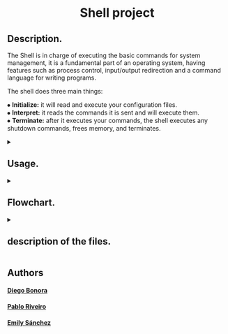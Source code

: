 <h1 align = "center"> Shell project </h1>

<h2>Description.</h2>

<p>The Shell is in charge of executing the basic commands for system management, it is a fundamental part of an operating system, having features such as process control, input/output redirection and a command language for writing programs.<br>

The shell does three main things:<br>

⦁ <b>Initialize:</b> it will read and execute your configuration files.<br>
⦁ <b>Interpret:</b> it reads the commands it is sent and will execute them.<br>
⦁ <b>Terminate:</b> after it executes your commands, the shell executes any shutdown commands, frees memory, and terminates.</p>

<details>
 <summary><h2>Usage.</h2></summary>

<h3>Interactive use:</h3>

<p>Occurs when the user enters commands directly into the shell as they are executed, thus allowing interaction with the operating system. In this way, the shell prints the command output on the screen and then waits for the user to enter another command.
</p>

<pre>
 $ ./hsh
DEPS-> /bin/ls
hsh main.h _shell.c
DEPS-> ls
hsh main.h _shell.c
DEPS-> exit
$
</pre>

<h3>Non-interactive use:</h3>

<p>This is when the user sends a command file to the Shell that will be executed automatically without having to enter commands manually. In this way the command output can be redirected to a file or to another program for further processing.
</p>
<pre>
$ echo "/bin/ls" | ./hsh
hsh main.h _shell.c 
$
$ cat test_ls_2
/bin/ls
/bin/ls
$
$ cat test_ls_2 | ./hsh
hsh main.c shell.c test_ls_2
hsh main.c shell.c test_ls_2
$
</pre>
<h2>Basic commands</h2>
<table>
  <tr>
<td>Comands</td>
<td>Description</td>
</tr>
  <tr>
    <td>ls</td>
    <td>Lists the contents of a directory. If used without arguments, lists the contents of the current directory.</td>
  </tr>
  <tr>
    <td>CTRL+D</td>
    <td>Method to exit the shell through the keyboard.</td>
  </tr>
  <tr>
    <td>env</td>
    <td>Run a program in a modified environment.</td>
  </tr>
  <td>man</td>
  <td>Gives information about commands or programs.</td>
  </tr>
  <tr>
  <td>exit</td>
  <td>closes the current shell.</td>
  </tr>
  </table>

<h2>compilation</h2>
  <pre>
gcc -Wall -Werror -Wextra -pedantic -std=gnu89 *.c -o hsh
</pre>
</details>
 <details>
 <summary><h2>Flowchart.</h2></summary>
  
  ![Shell ](https://user-images.githubusercontent.com/124268926/235258205-f7d65531-8ad7-4e9e-a058-033616c93a5e.jpg)
</details>
  <details>
 <summary><h2>description of the files.</h2></summary>
  
  1.  [ _shell.c ](#_shell.c)
  
  2.  [_execute.c](#_execute.c)
  
  3.  [main.h](#main.h)
  
  4.  [_token_separator.c](#_token_separator.c)
  
  5.  [_list_to_array.c](#_list_to_array.c)
  
  6.  [_path_finder.c ](#_path_finder.c)
  
  7.  [_stat_checker.c ](#_stat_checker.c)
  
  8.  [add_node_end.c](#add_node_end.c)
  
  9.  [free_list.c](#free_list.c)
  
  10. [_env.c ](#_env.c)
  
  <a name="_shell.c"></a>
  <h2><a href="https://github.com/Diego-Bonora/holbertonschool-simple_shell/blob/master/_shell.c"target="_blank">_shell.c</a></h2>
  
 The first function contains a command interpreter that selects the input, tokenizes it, looks for the matching executable and executes it with the matching commands. Finally, the second function reads the user input and stores it in a character string. It will also check if the input is the command "exit", and if so, it exits the program as an error, freeing memory as well.
 <pre>
 Prototype: int main(__attribute__((unused)) int argc, char *argv[])
 </pre>
 <pre>
 Prototype: char *Read_line(ssize_t *_exit_)
 </pre>
  ---
  <a name="_execute.c"></a>
  <h2><a href="https://github.com/Diego-Bonora/holbertonschool-simple_shell/blob/master/_execute.c"target="_blank">_execute.c</a></h2>
  
creates a child process using 'fork()' and uses the execv system call to execute an external program within that process.  It waits for the command to execute successfully in that process and returns to the parent process where it resumes shell execution. If the process could not open correctly or execution was not possible, it issues error messages.

 <pre>
 Prototype: int _EXE_Cute(char **args)" 
 </pre>
  ---
  <a name="main.h"></a>
  <h2><a href="https://github.com/Diego-Bonora/holbertonschool-simple_shell/blob/master/main.h"target="_blank">main.h</a></h2>
  
  this file contains the functions to be used for the shell project
  
  ---
  <a name="_token_separator.c"></a>
  <h2><a href="https://github.com/Diego-Bonora/holbertonschool-simple_shell/blob/master/_token_separator.c"target="_blank">_token_separator</a></h2>
  receives a string and a delimiter and returns a linked list with the contents of the tokenized string.
  
   <pre>
 Prototype: token_t *tokenicer(char *line, char *delimit)
 </pre>
  ---
  <a name="_list_to_array.c"></a>
  <h2><a href="https://github.com/Diego-Bonora/holbertonschool-simple_shell/blob/master/_list_to_array.c"target="_blank">_list_to_array.c</a></h2>
 receives a linked list and returns the data from its token field in an array of strings
 
  <pre>
 Prototype: char **_list_to_array(token_t *head)
 </pre>
  ---
  <a name="_path_finder.c"></a>
  <h2><a href="https://github.com/Diego-Bonora/holbertonschool-simple_shell/blob/master/_path_finder.c"target="_blank">_path_finder.c </a></h2>
  receives a string with the reference of which environment variable should be isolated from the external variable environ and returns a string with the values contained in that variable. Punctually we use it to extract the value of the PATH variable from environ.
  
   <pre>
 Prototype: token_t *_getenv(char *str)
 </pre>
  ---
  <a name="_stat_checker.c"></a>
  <h2><a href="https://github.com/Diego-Bonora/holbertonschool-simple_shell/blob/master/_stat_checker.c"target="_blank">_stat_checker</a></h2>
in the first function calls the stat system that checks if the command entered by the user exists and has the permissions to execute in the specified path.  Also, in this file is the second function that we use as our version of "strcat", we decided to implement it since the original function allocates memory and we considered it more convenient not to do so in this case to avoid later mummy errors.

 <pre>
 Prototype: token_t *_stat_checker(token_t *head, token_t *path)
 </pre>
  <pre>
 Prototype: char *_concat(char *str, char *add)
 </pre>
  
  ---
  <a name="add_node_end.c"></a>
  <h2><a href="https://github.com/Diego-Bonora/holbertonschool-simple_shell/blob/master/add_node_end.c"target="_blank">add_node_end.c</a></h2>
  takes a string and places it as a new value in a linked list.
  
   <pre>
 Prototype: token_t *add_node_end(token_t **head, const char *str)
 </pre>
  ---
  <a name="free_list.c"></a>
  <h2><a href="https://github.com/Diego-Bonora/holbertonschool-simple_shell/blob/master/free_list.c"target="_blank">free_list.c</a></h2>
  function that takes a linked list and frees the memory lodged in each of its registers.
 <pre>
 Prototype: void free_list(token_t *head)
 </pre>
  ---
  <a name="_env.c"></a>
  <h2><a href="https://github.com/Diego-Bonora/holbertonschool-simple_shell/blob/master/_env.c"target="_blank">_env.c</a></h2>
  function which, like the env function, prints the contents of the system environment variables, i.e. the contents of the external variable.
  
  <pre>
 Prototype: void _env(void)
 </pre>
  ---
  </details>
  
  <h2>Authors</h2>
  <h4><a href="https://github.com/Diego-Bonora"target="_blank">Diego Bonora</a></h4>
  <h4><a href="https://github.com/TheWhiteMachine"target="_blank">Pablo Riveiro</a></h4>
  <h4><a href="https://github.com/20Emi"target="_blank">Emily Sánchez</a></h4>
